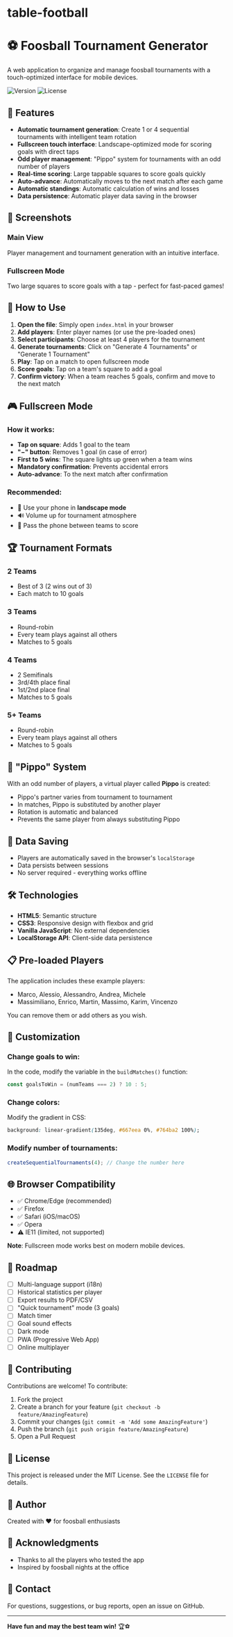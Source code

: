 # table-football

# ⚽ Foosball Tournament Generator

A web application to organize and manage foosball tournaments with a touch-optimized interface for mobile devices.

![Version](https://img.shields.io/badge/version-3.0-blue)
![License](https://img.shields.io/badge/license-MIT-green)

## 🎯 Features

- **Automatic tournament generation**: Create 1 or 4 sequential tournaments with intelligent team rotation
- **Fullscreen touch interface**: Landscape-optimized mode for scoring goals with direct taps
- **Odd player management**: "Pippo" system for tournaments with an odd number of players
- **Real-time scoring**: Large tappable squares to score goals quickly
- **Auto-advance**: Automatically moves to the next match after each game
- **Automatic standings**: Automatic calculation of wins and losses
- **Data persistence**: Automatic player data saving in the browser

## 📱 Screenshots

### Main View
Player management and tournament generation with an intuitive interface.

### Fullscreen Mode
Two large squares to score goals with a tap - perfect for fast-paced games!

## 🚀 How to Use

1. **Open the file**: Simply open `index.html` in your browser
2. **Add players**: Enter player names (or use the pre-loaded ones)
3. **Select participants**: Choose at least 4 players for the tournament
4. **Generate tournaments**: Click on "Generate 4 Tournaments" or "Generate 1 Tournament"
5. **Play**: Tap on a match to open fullscreen mode
6. **Score goals**: Tap on a team's square to add a goal
7. **Confirm victory**: When a team reaches 5 goals, confirm and move to the next match

## 🎮 Fullscreen Mode

### How it works:
- **Tap on square**: Adds 1 goal to the team
- **"−" button**: Removes 1 goal (in case of error)
- **First to 5 wins**: The square lights up green when a team wins
- **Mandatory confirmation**: Prevents accidental errors
- **Auto-advance**: To the next match after confirmation

### Recommended:
- 📱 Use your phone in **landscape mode**
- 🔊 Volume up for tournament atmosphere
- 👥 Pass the phone between teams to score

## 🏆 Tournament Formats

### 2 Teams
- Best of 3 (2 wins out of 3)
- Each match to 10 goals

### 3 Teams
- Round-robin
- Every team plays against all others
- Matches to 5 goals

### 4 Teams
- 2 Semifinals
- 3rd/4th place final
- 1st/2nd place final
- Matches to 5 goals

### 5+ Teams
- Round-robin
- Every team plays against all others
- Matches to 5 goals

## 🤖 "Pippo" System

With an odd number of players, a virtual player called **Pippo** is created:

- Pippo's partner varies from tournament to tournament
- In matches, Pippo is substituted by another player
- Rotation is automatic and balanced
- Prevents the same player from always substituting Pippo

## 💾 Data Saving

- Players are automatically saved in the browser's `localStorage`
- Data persists between sessions
- No server required - everything works offline

## 🛠️ Technologies

- **HTML5**: Semantic structure
- **CSS3**: Responsive design with flexbox and grid
- **Vanilla JavaScript**: No external dependencies
- **LocalStorage API**: Client-side data persistence

## 📋 Pre-loaded Players

The application includes these example players:
- Marco, Alessio, Alessandro, Andrea, Michele
- Massimiliano, Enrico, Martin, Massimo, Karim, Vincenzo

You can remove them or add others as you wish.

## 🎨 Customization

### Change goals to win:
In the code, modify the variable in the `buildMatches()` function:
```javascript
const goalsToWin = (numTeams === 2) ? 10 : 5;
```

### Change colors:
Modify the gradient in CSS:
```css
background: linear-gradient(135deg, #667eea 0%, #764ba2 100%);
```

### Modify number of tournaments:
```javascript
createSequentialTournaments(4); // Change the number here
```

## 🌐 Browser Compatibility

- ✅ Chrome/Edge (recommended)
- ✅ Firefox
- ✅ Safari (iOS/macOS)
- ✅ Opera
- ⚠️ IE11 (limited, not supported)

**Note**: Fullscreen mode works best on modern mobile devices.

## 📝 Roadmap

- [ ] Multi-language support (i18n)
- [ ] Historical statistics per player
- [ ] Export results to PDF/CSV
- [ ] "Quick tournament" mode (3 goals)
- [ ] Match timer
- [ ] Goal sound effects
- [ ] Dark mode
- [ ] PWA (Progressive Web App)
- [ ] Online multiplayer

## 🤝 Contributing

Contributions are welcome! To contribute:

1. Fork the project
2. Create a branch for your feature (`git checkout -b feature/AmazingFeature`)
3. Commit your changes (`git commit -m 'Add some AmazingFeature'`)
4. Push the branch (`git push origin feature/AmazingFeature`)
5. Open a Pull Request

## 📜 License

This project is released under the MIT License. See the `LICENSE` file for details.

## 👤 Author

Created with ❤️ for foosball enthusiasts

## 🙏 Acknowledgments

- Thanks to all the players who tested the app
- Inspired by foosball nights at the office

## 📧 Contact

For questions, suggestions, or bug reports, open an issue on GitHub.

---

**Have fun and may the best team win!** 🏆⚽
